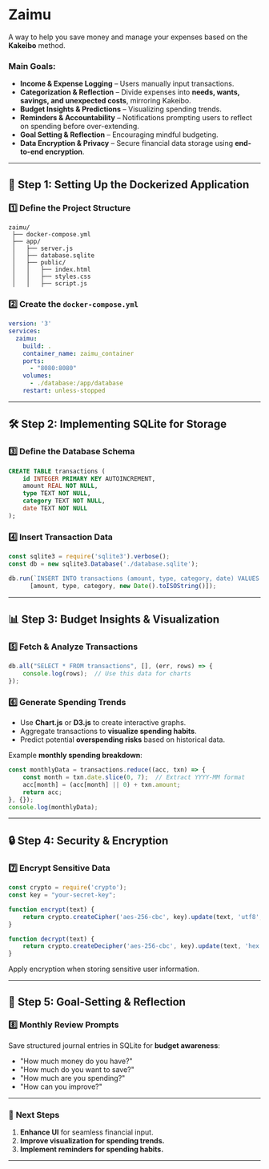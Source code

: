 # **Zaimu**  
A way to help you save money and manage your expenses based on the **Kakeibo** method.

### **Main Goals:**
- **Income & Expense Logging** – Users manually input transactions.
- **Categorization & Reflection** – Divide expenses into **needs, wants, savings, and unexpected costs**, mirroring Kakeibo.
- **Budget Insights & Predictions** – Visualizing spending trends.
- **Reminders & Accountability** – Notifications prompting users to reflect on spending before over-extending.
- **Goal Setting & Reflection** – Encouraging mindful budgeting.
- **Data Encryption & Privacy** – Secure financial data storage using **end-to-end encryption**.

---

## 🚀 **Step 1: Setting Up the Dockerized Application**
### **1️⃣ Define the Project Structure**
```plaintext
zaimu/
 ├── docker-compose.yml
 ├── app/
 │   ├── server.js
 │   ├── database.sqlite
 │   ├── public/
 │   │   ├── index.html
 │   │   ├── styles.css
 │   │   ├── script.js
```

### **2️⃣ Create the `docker-compose.yml`**
```yaml
version: '3'
services:
  zaimu:
    build: .
    container_name: zaimu_container
    ports:
      - "8080:8080"
    volumes:
      - ./database:/app/database
    restart: unless-stopped
```

---

## 🛠 **Step 2: Implementing SQLite for Storage**
### **3️⃣ Define the Database Schema**
```sql
CREATE TABLE transactions (
    id INTEGER PRIMARY KEY AUTOINCREMENT,
    amount REAL NOT NULL,
    type TEXT NOT NULL,
    category TEXT NOT NULL,
    date TEXT NOT NULL
);
```

### **4️⃣ Insert Transaction Data**
```javascript
const sqlite3 = require('sqlite3').verbose();
const db = new sqlite3.Database('./database.sqlite');

db.run(`INSERT INTO transactions (amount, type, category, date) VALUES (?, ?, ?, ?)`,
      [amount, type, category, new Date().toISOString()]);
```

---

## 📊 **Step 3: Budget Insights & Visualization**
### **5️⃣ Fetch & Analyze Transactions**
```javascript
db.all("SELECT * FROM transactions", [], (err, rows) => {
    console.log(rows);  // Use this data for charts
});
```

### **6️⃣ Generate Spending Trends**
- Use **Chart.js** or **D3.js** to create interactive graphs.
- Aggregate transactions to **visualize spending habits**.
- Predict potential **overspending risks** based on historical data.

Example **monthly spending breakdown**:
```javascript
const monthlyData = transactions.reduce((acc, txn) => {
    const month = txn.date.slice(0, 7);  // Extract YYYY-MM format
    acc[month] = (acc[month] || 0) + txn.amount;
    return acc;
}, {});
console.log(monthlyData);
```

---

## 🔒 **Step 4: Security & Encryption**
### **7️⃣ Encrypt Sensitive Data**
```javascript
const crypto = require('crypto');
const key = "your-secret-key";

function encrypt(text) {
    return crypto.createCipher('aes-256-cbc', key).update(text, 'utf8', 'hex');
}

function decrypt(text) {
    return crypto.createDecipher('aes-256-cbc', key).update(text, 'hex', 'utf8');
}
```
Apply encryption when storing sensitive user information.

---

## 🎯 **Step 5: Goal-Setting & Reflection**
### **8️⃣ Monthly Review Prompts**
Save structured journal entries in SQLite for **budget awareness**:
- "How much money do you have?"
- "How much do you want to save?"
- "How much are you spending?"
- "How can you improve?"

---

### 📌 **Next Steps**
1. **Enhance UI** for seamless financial input.
2. **Improve visualization for spending trends.**
3. **Implement reminders for spending habits.**

---
